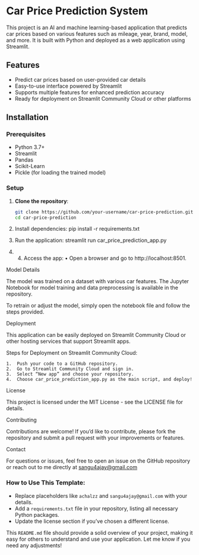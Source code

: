 # Car Price Prediction System

This project is an AI and machine learning-based application that predicts car prices based on various features such as mileage, year, brand, model, and more. It is built with Python and deployed as a web application using Streamlit.

## Features

- Predict car prices based on user-provided car details
- Easy-to-use interface powered by Streamlit
- Supports multiple features for enhanced prediction accuracy
- Ready for deployment on Streamlit Community Cloud or other platforms

## Installation

### Prerequisites

- Python 3.7+
- Streamlit
- Pandas
- Scikit-Learn
- Pickle (for loading the trained model)

### Setup

1. **Clone the repository**:

   ```bash
   git clone https://github.com/your-username/car-price-prediction.git
   cd car-price-prediction

2.	Install dependencies: pip install -r requirements.txt
3.	Run the application: streamlit run car_price_prediction_app.py
4.	4.	Access the app:
	•	Open a browser and go to http://localhost:8501.

Model Details

The model was trained on a dataset with various car features. The Jupyter Notebook for model training and data preprocessing is available in the repository.

To retrain or adjust the model, simply open the notebook file and follow the steps provided.

Deployment

This application can be easily deployed on Streamlit Community Cloud or other hosting services that support Streamlit apps.

Steps for Deployment on Streamlit Community Cloud:

	1.	Push your code to a GitHub repository.
	2.	Go to Streamlit Community Cloud and sign in.
	3.	Select “New app” and choose your repository.
	4.	Choose car_price_prediction_app.py as the main script, and deploy!

License

This project is licensed under the MIT License - see the LICENSE file for details.

Contributing

Contributions are welcome! If you’d like to contribute, please fork the repository and submit a pull request with your improvements or features.

Contact

For questions or issues, feel free to open an issue on the GitHub repository or reach out to me directly at sangu4ajay@gmail.com
### How to Use This Template:
- Replace placeholders like `achalzz` and `sangu4ajay@gmail.com` with your details.
- Add a `requirements.txt` file in your repository, listing all necessary Python packages.
- Update the license section if you’ve chosen a different license.

This `README.md` file should provide a solid overview of your project, making it easy for others to understand and use your application. Let me know if you need any adjustments!
